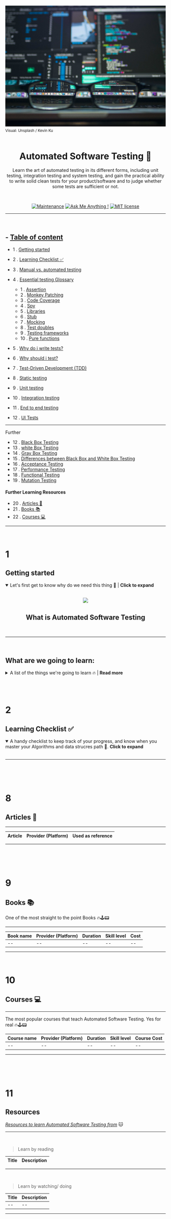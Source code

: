 ![Markdown Logo](assets/images/automated_software_testing.jpg)
<small>Visual: Unsplash / 
Kevin Ku</small>
<br/><br/>

<div align="center">

# **Automated Software Testing 🧪**
Learn the art of automated testing in its different forms, including unit testing, integration testing and system testing, and gain the practical ability to write solid clean tests for your product/software and to judge whether some tests are sufficient or not.


<br>


[![Maintenance](https://img.shields.io/badge/Maintained%3F-yes-green.svg)](https://GitHub.com/Naereen/StrapDown.js/graphs/commit-activity) [![Ask Me Anything !](https://img.shields.io/badge/Ask%20me-anything-1abc9c.svg)](https://github.com/humamaboalraja) [![MIT license](https://img.shields.io/badge/License-MIT-blue.svg)](https://lbesson.mit-license.org/)


</div>

---

<br/>

## - [**Table of content**](#table-of-content)

  - 1 . [Getting started](#getting-started)
  - 2 . [Learning Checklist ✅](#learning-checklist-)
  - 3 . [Manual vs. automated testing]()
  - 4 . [Essential testing Glossary](#essential-testing-glossary)
    - 1 . [Assertion](#assertion)
    - 2 . [Monkey Patching](#monkey-patching)
    - 3 . [Code Coverage](#code-coverage)
    - 4 . [Spy](#spy)
    - 5 . [Libraries](#Libraries)
    - 6 . [Stub](#Stub)
    - 7 . [Mocking](#mocking)
    - 8 . [Test doubles](#test-doubles)
    - 9 . [Testing frameworks](#testing-frameworks)
    - 10 . [Pure functions](#pure-functions)
  - 5 . [Why do i write tests?](#why-do-i-write-tests)
  - 6 . [Why should i test?](#why-should-i-test)
  - 7 . [Test-Driven Development (TDD)](#test-driven-development-TDD)

  - 8 . [Static testing](#static-testing)
  - 9 . [Unit testing](#unit-testing)
  - 10 . [Integration testing](#integration-testing)
  - 11 . [End to end testing](#end-to-end-testing)
  - 12 . [UI Tests](#ui-tests)
  ---
  Further
  
  - 12 . [Black Box Testing](#black-box-testing)
  - 13 . [white Box Testing](#white-box-testing)
  - 14 . [Gray Box Testing](#gray-box-testing)
  - 15 . [Differences between Black Box and White Box Testing](#white-box-testing)
  - 16 . [Acceptance Testing](#acceptance-testing)
  - 17 . [Performance Testing](#performance-testing)
  - 18 . [Functional Testing](#functional-testing)
  - 19 . [Mutation Testing](#mutation-testing)
  #### Further Learning Resources

  - 20 . [Articles 📰](#-articles-)
  - 21 . [Books 📚](#-books-)
  - 22 . [Courses 💻](#-courses-)

---

<br/>

# 1

## **Getting started**

<details open>
  <summary>Let's first get to know why do we need this thing 🥸 | <b>Click to expand</b></summary>
</br>

<div align="center">

![](https://media.giphy.com/media/3pZhyDpeZRy46gsO9i/source.gif)

  ## **What is Automated Software Testing**

</div>

<br>


---

<br>

## **What are we going to learn**:

<details>
<summary>A list of the things we're going to learn 🔥 | <b>Read more</b></summary>

<br>



</details>

</details>

<br/>
<br/>
<br/>

# 2
## **Learning Checklist ✅**

<details open>
  <summary>A handy checklist to keep track of your progress, and know when you master your Algorithms and data strucres path 💈. <b>Click to expand</b></summary>
</br>


---








</details>


<br>
<br>
<br>

# 8


## **Articles 📰**

___

Article           | Provider (Platform) | Used as reference|
--------------------- | -------------- | -------|


___
<br/><br/><br/>

# 9
## **Books 📚**
One of the most straight to the point Books 🔥🕹📟
___

Book name           | Provider (Platform) | Duration| Skill level |  Cost
--------------------- | -------------- | -------- | ---------- | -----
-- | -- | -- | -- | -- |
___

<br/> 

# 10

## **Courses 💻**
----
The most popular courses that teach Automated Software Testing. Yes for real 🔥🕹📟

Course name           | Provider (Platform) | Duration| Skill level | Course Cost
--------------------- | -------------- | -------- | ---------- | -----
-- | -- | -- | -- | -- |

---

<br/><br/><br/>

# 11

<!-- Tables -->
## **Resources**
*[Resources to learn Automated Software Testing from]()* 🐱
<br/>

---
<br/>

> Learn by reading

Title              | Description
------------------ | --------------------

---


<br/>

> Learn by watching/ doing
>
Title | Description
------------ | -------------
-- | --
---
